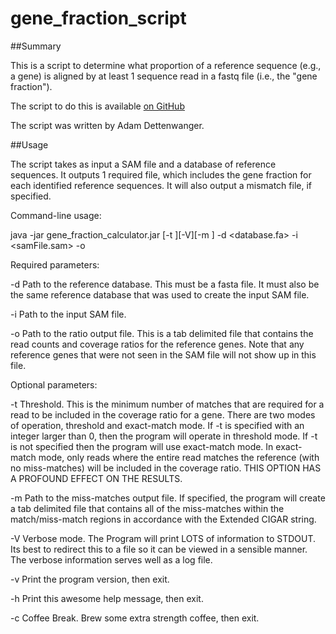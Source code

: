# gene_fraction_script

##Summary

This is a script to determine what proportion of a reference sequence (e.g., a gene) is aligned by at least 1 sequence read in a fastq file (i.e., the "gene fraction").

The script to do this is available [on GitHub](https://github.com/colostatemeg/gene_fraction_script/releases)

The script was written by Adam Dettenwanger.

##Usage

The script takes as input a SAM file and a database of reference sequences.  It outputs 1 required file, which includes the gene fraction for each identified reference sequences.  It will also output a mismatch file, if specified.

Command-line usage:

java -jar gene_fraction_calculator.jar [-t <int>][-V][-m <missMatchesOutFile>] -d <database.fa> -i <samFile.sam> -o <outputFile>

Required parameters:

  -d   Path to the reference database. This must be a fasta file. It must also be the same reference database that was used to create the input SAM file.
  
  -i   Path to the input SAM file.
  
  -o   Path to the ratio output file. This is a tab delimited file that contains the read counts and coverage ratios for the reference genes.  Note that any reference genes that were not seen in the SAM file will not show up in this file.

Optional parameters:

  -t   Threshold. This is the minimum number of matches that are required for a read to be included in the coverage ratio for a gene. There are two modes of operation, threshold and exact-match mode. If -t <int> is specified with an integer larger than 0, then the program will operate in threshold mode. If -t is not specified then the program will use exact-match mode. In exact-match mode, only reads where the entire read matches the reference (with no miss-matches) will be included in the coverage ratio. THIS OPTION HAS A PROFOUND EFFECT ON THE RESULTS.
  
  -m   Path to the miss-matches output file. If specified, the program will create a tab delimited file that contains all of the miss-matches within the match/miss-match regions in accordance with the Extended CIGAR string.
  
  -V   Verbose mode.  The Program will print LOTS of information to STDOUT. Its best to redirect this to a file so it can be viewed in a sensible manner. The verbose information serves well as a log file.
  
  -v   Print the program version, then exit.
  
  -h   Print this awesome help message, then exit.
  
  -c   Coffee Break.  Brew some extra strength coffee, then exit.
